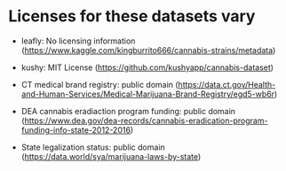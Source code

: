 # Licenses for these datasets vary

* leafly: No licensing information (https://www.kaggle.com/kingburrito666/cannabis-strains/metadata)

* kushy: MIT License (https://github.com/kushyapp/cannabis-dataset)

* CT medical brand registry: public domain (https://data.ct.gov/Health-and-Human-Services/Medical-Marijuana-Brand-Registry/egd5-wb6r)

* DEA cannabis eradiaction program funding: public domain (https://www.dea.gov/dea-records/cannabis-eradication-program-funding-info-state-2012-2016)

* State legalization status: public domain (https://data.world/sya/marijuana-laws-by-state)
